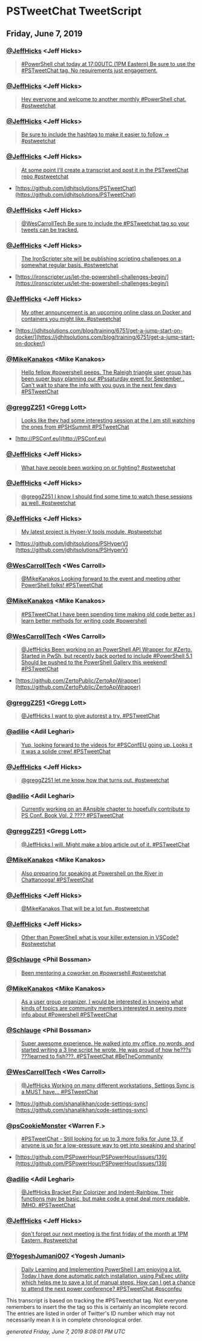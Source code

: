 # PSTweetChat TweetScript

## Friday, June 7, 2019

### [@JeffHicks](https://twitter.com/JeffHicks) \<Jeff Hicks\>

> [#PowerShell chat today at 17:00UTC (1PM Eastern) Be sure to use the #PSTweetChat tag. No requirements just engagement.](https://twitter.com/JeffHicks/status/1136999504622837763)

### [@JeffHicks](https://twitter.com/JeffHicks) \<Jeff Hicks\>

> [Hey everyone and welcome to another monthly #PowerShell chat. #pstweetchat](https://twitter.com/JeffHicks/status/1137041664776835072)

### [@JeffHicks](https://twitter.com/JeffHicks) \<Jeff Hicks\>

> [Be sure to include the hashtag to make it easier to follow -> #pstweetchat](https://twitter.com/JeffHicks/status/1137041799745363971)

### [@JeffHicks](https://twitter.com/JeffHicks) \<Jeff Hicks\>

> [At some point I'll create a transcript and post it in the PSTweetChat repo  #pstweetchat](https://twitter.com/JeffHicks/status/1137042030050365441)

+ [https://github.com/jdhitsolutions/PSTweetChat](https://github.com/jdhitsolutions/PSTweetChat)

### [@JeffHicks](https://twitter.com/JeffHicks) \<Jeff Hicks\>

> [@WesCarrollTech Be sure to include the #PSTweetchat tag so your tweets can be tracked.](https://twitter.com/JeffHicks/status/1137042239547432960)

### [@JeffHicks](https://twitter.com/JeffHicks) \<Jeff Hicks\>

> [The IronScripter site will be publishing scripting challenges on a somewhat regular basis.  #pstweetchat](https://twitter.com/JeffHicks/status/1137042566229237762)

+ [https://ironscripter.us/let-the-powershell-challenges-begin/](https://ironscripter.us/let-the-powershell-challenges-begin/)

### [@JeffHicks](https://twitter.com/JeffHicks) \<Jeff Hicks\>

> [My other announcement is an upcoming online class on Docker and containers you might like.  #pstweetchat](https://twitter.com/JeffHicks/status/1137042794948767744)

+ [https://jdhitsolutions.com/blog/training/6751/get-a-jump-start-on-docker/](https://jdhitsolutions.com/blog/training/6751/get-a-jump-start-on-docker/)

### [@MikeKanakos](https://twitter.com/MikeKanakos) \<Mike Kanakos\>

> [Hello fellow #powershell peeps. The Raleigh triangle user group has been super busy planning our #Pssaturday event for September . Can't wait to share the info with you guys in the next few days #PSTweetChat](https://twitter.com/MikeKanakos/status/1137042795917709312)

### [@greggZ251](https://twitter.com/greggZ251) \<Gregg Lott\>

> [Looks like they had some interesting session at the  I am still watching the ones from #PSHSummit #PSTweetChat](https://twitter.com/greggZ251/status/1137043006232678402)

+ [http://PSConf.eu](http://PSConf.eu)

### [@JeffHicks](https://twitter.com/JeffHicks) \<Jeff Hicks\>

> [What have people been working on or fighting? #pstweetchat](https://twitter.com/JeffHicks/status/1137043047714295810)

### [@JeffHicks](https://twitter.com/JeffHicks) \<Jeff Hicks\>

> [@greggZ251 I know I should find some time to watch these sessions as well. #pstweetchat](https://twitter.com/JeffHicks/status/1137043205273346049)

### [@JeffHicks](https://twitter.com/JeffHicks) \<Jeff Hicks\>

> [My latest project is Hyper-V tools module.  #pstweetchat](https://twitter.com/JeffHicks/status/1137043306867769344)

+ [https://github.com/jdhitsolutions/PSHyperV](https://github.com/jdhitsolutions/PSHyperV)

### [@WesCarrollTech](https://twitter.com/WesCarrollTech) \<Wes Carroll\>

> [@MikeKanakos Looking forward to the event and meeting other PowerShell folks! #PSTweetChat](https://twitter.com/WesCarrollTech/status/1137043392326754307)

### [@MikeKanakos](https://twitter.com/MikeKanakos) \<Mike Kanakos\>

> [#PSTweetChat I have been spending time making old code better as I learn better methods for writing code #powershell](https://twitter.com/MikeKanakos/status/1137044079429214210)

### [@WesCarrollTech](https://twitter.com/WesCarrollTech) \<Wes Carroll\>

> [@JeffHicks Been working on an PowerShell API Wrapper for #Zerto. Started in PwSh, but recently back ported to include #PowerShell 5.1 Should be pushed to the PowerShell Gallery this weekend!  #PSTweetChat](https://twitter.com/WesCarrollTech/status/1137044500885450754)

+ [https://github.com/ZertoPublic/ZertoApiWrapper](https://github.com/ZertoPublic/ZertoApiWrapper)

### [@greggZ251](https://twitter.com/greggZ251) \<Gregg Lott\>

> [@JeffHicks I want to give autorest a try. #PSTweetChat](https://twitter.com/greggZ251/status/1137044875529072645)

### [@adilio](https://twitter.com/adilio) \<Adil Leghari\>

> [Yup, looking forward to the videos for #PSConfEU going up. Looks it it was a solide crew! #PSTweetChat](https://twitter.com/adilio/status/1137045320230027271)

### [@JeffHicks](https://twitter.com/JeffHicks) \<Jeff Hicks\>

> [@greggZ251 let me know how that turns out. #pstweetchat](https://twitter.com/JeffHicks/status/1137045631472721923)

### [@adilio](https://twitter.com/adilio) \<Adil Leghari\>

> [Currently working on an #Ansible chapter to hopefully contribute to PS Conf. Book Vol. 2 ???? #PSTweetChat](https://twitter.com/adilio/status/1137045707196575746)

### [@greggZ251](https://twitter.com/greggZ251) \<Gregg Lott\>

> [@JeffHicks I will. Might make a blog article out of it. #PSTweetChat](https://twitter.com/greggZ251/status/1137045954836815872)

### [@MikeKanakos](https://twitter.com/MikeKanakos) \<Mike Kanakos\>

> [Also preparing for speaking at Powershell on the River in Chattanooga! #PSTweetChat](https://twitter.com/MikeKanakos/status/1137047083620405249)

### [@JeffHicks](https://twitter.com/JeffHicks) \<Jeff Hicks\>

> [@MikeKanakos That will be a lot fun. #pstweetchat](https://twitter.com/JeffHicks/status/1137047906647715840)

### [@JeffHicks](https://twitter.com/JeffHicks) \<Jeff Hicks\>

> [Other than PowerShell what is your killer extension in VSCode? #pstweetchat](https://twitter.com/JeffHicks/status/1137049075705176065)

### [@Schlauge](https://twitter.com/Schlauge) \<Phil Bossman\>

> [Been mentoring a coworker on #powersehll #pstweetchat](https://twitter.com/Schlauge/status/1137049291166539777)

### [@MikeKanakos](https://twitter.com/MikeKanakos) \<Mike Kanakos\>

> [As a user group organizer, I would be interested in knowing what kinds of topics are community members interested in seeing more info about #Powershell #PSTweetChat](https://twitter.com/MikeKanakos/status/1137049579294199810)

### [@Schlauge](https://twitter.com/Schlauge) \<Phil Bossman\>

> [Super awesome experience. He walked into my office, no words, and started writing a 3 line script he wrote. He was proud of how he???s ???learned to fish???. #PSTweetChat #BeTheCommunity](https://twitter.com/Schlauge/status/1137050246020763653)

### [@WesCarrollTech](https://twitter.com/WesCarrollTech) \<Wes Carroll\>

> [@JeffHicks Working on many different workstations, Settings Sync is a MUST have...  #PSTweetChat](https://twitter.com/WesCarrollTech/status/1137050485599428609)

+ [https://github.com/shanalikhan/code-settings-sync](https://github.com/shanalikhan/code-settings-sync)

### [@psCookieMonster](https://twitter.com/psCookieMonster) \<Warren F.\>

> [#PSTweetChat - Still looking for up to 3 more folks for June 13, if anyone is up for a low-pressure way to get into speaking and sharing!](https://twitter.com/psCookieMonster/status/1137051217983500288)

+ [https://github.com/PSPowerHour/PSPowerHour/issues/139](https://github.com/PSPowerHour/PSPowerHour/issues/139)

### [@adilio](https://twitter.com/adilio) \<Adil Leghari\>

> [@JeffHicks Bracket Pair Colorizer and Indent-Rainbow. Their functions may be basic, but make code a great deal more readable, IMHO. #PSTweetChat](https://twitter.com/adilio/status/1137053303643099136)

### [@JeffHicks](https://twitter.com/JeffHicks) \<Jeff Hicks\>

> [don't forget our next meeting is the first friday of the month at 1PM Eastern. #pstweetchat](https://twitter.com/JeffHicks/status/1137054463573843968)

### [@YogeshJumani007](https://twitter.com/YogeshJumani007) \<Yogesh Jumani\>

> [Daily Learning and Implementing PowerShell I am enjoying a lot. Today I have done automatic patch installation, using PsExec utility which helps me to save a lot of manual steps. How can I get a chance to attend the next power conference? #PSTweetChat #psconfeu](https://twitter.com/YogeshJumani007/status/1137055022485610496)

This transcript is based on tracking the #PSTweetchat tag. Not everyone remembers to insert the the tag so this is certainly an incomplete record. The entries are listed in order of Twitter's ID number which may not necessarily mean it is in complete chronological order.

_generated Friday, June 7, 2019 8:08:01 PM UTC_
